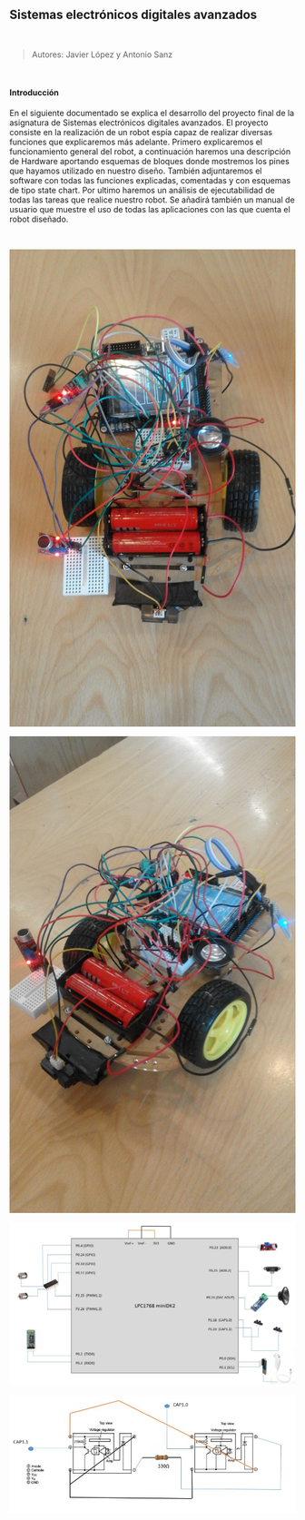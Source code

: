 
## Sistemas electrónicos digitales avanzados

<br>

> Autores: Javier López y Antonio Sanz

<br>

#### Introducción

En el siguiente documentado se explica el desarrollo del proyecto final de la asignatura
de Sistemas electrónicos digitales avanzados. El proyecto consiste en la realización de
un robot espía capaz de realizar diversas funciones que explicaremos más adelante.
Primero explicaremos el funcionamiento general del robot, a continuación haremos
una descripción de Hardware aportando esquemas de bloques donde mostremos los
pines que hayamos utilizado en nuestro diseño. También adjuntaremos el software
con todas las funciones explicadas, comentadas y con esquemas de tipo state chart.
Por ultimo haremos un análisis de ejecutabilidad de todas las tareas que realice
nuestro robot. Se añadirá también un manual de usuario que muestre el uso de todas
las aplicaciones con las que cuenta el robot diseñado.

<br>

![Alt Text](foto1.jpg)

![Alt Text](foto2.jpg)

![Alt Text](schematic.jpg)

![Alt Text](schematic2.jpg)